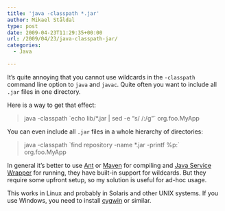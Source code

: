 ```yaml
---
title: 'java -classpath *.jar'
author: Mikael Ståldal
type: post
date: 2009-04-23T11:29:35+00:00
url: /2009/04/23/java-classpath-jar/
categories:
  - Java

---
```

It&#8217;s quite annoying that you cannot use wildcards in the `-classpath` command line option to `java` and `javac`. Quite often you want to include all `.jar` files in one directory.

Here is a way to get that effect:

> java -classpath \`echo lib/*.jar | sed -e &#8220;s/ /:/g&#8221;\` org.foo.MyApp 

You can even include all `.jar` files in a whole hierarchy of directories:

> java -classpath \`find repository -name *.jar -printf %p:\` org.foo.MyApp 

In general it&#8217;s better to use [Ant][1] or [Maven][2] for compiling and [Java Service Wrapper][3] for running, they have built-in support for wildcards. But they require some upfront setup, so my solution is useful for ad-hoc usage.

This works in Linux and probably in Solaris and other UNIX systems. If you use Windows, you need to install [cygwin][4] or similar.

 [1]: http://ant.apache.org/
 [2]: http://maven.apache.org/
 [3]: http://wrapper.tanukisoftware.org/
 [4]: http://www.cygwin.com/